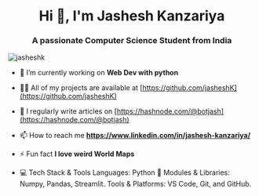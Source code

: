 

<h1 align="center">Hi 👋, I'm Jashesh Kanzariya</h1>
<h3 align="center">A passionate Computer Science Student from India</h3>

<p align="left"> <img src="https://komarev.com/ghpvc/?username=jasheshk&label=Profile%20views&color=0e75b6&style=flat" alt="jasheshk" /> </p>

- 🔭 I’m currently working on **Web Dev with python**

- 👨‍💻 All of my projects are available at [https://github.com/jasheshK](https://github.com/jasheshK)

- 📝 I regularly write articles on [https://hashnode.com/@botjash](https://hashnode.com/@botjash)

- 📫 How to reach me **https://www.linkedin.com/in/jashesh-kanzariya/**

- ⚡ Fun fact **I love weird World Maps**

- 💻 Tech Stack & Tools
  Languages: Python 🐍
  Modules & Libraries: Numpy, Pandas, Streamlit.
  Tools & Platforms: VS Code, Git, and GitHub.

